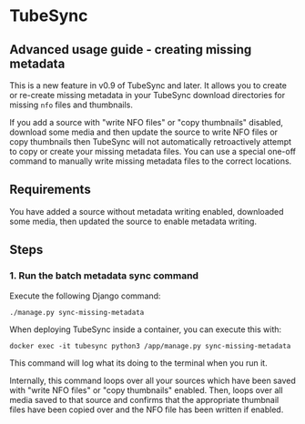 # TubeSync

## Advanced usage guide - creating missing metadata

This is a new feature in v0.9 of TubeSync and later. It allows you to create or
re-create missing metadata in your TubeSync download directories for missing `nfo`
files and thumbnails.

If you add a source with "write NFO files" or "copy thumbnails" disabled, download
some media and then update the source to write NFO files or copy thumbnails then
TubeSync will not automatically retroactively attempt to copy or create your missing
metadata files. You can use a special one-off command to manually write missing
metadata files to the correct locations.

## Requirements

You have added a source without metadata writing enabled, downloaded some media, then
updated the source to enable metadata writing.

## Steps

### 1. Run the batch metadata sync command

Execute the following Django command:

`./manage.py sync-missing-metadata`

When deploying TubeSync inside a container, you can execute this with:

`docker exec -it tubesync python3 /app/manage.py sync-missing-metadata`

This command will log what its doing to the terminal when you run it.

Internally, this command loops over all your sources which have been saved with
"write NFO files" or "copy thumbnails" enabled. Then, loops over all media saved to
that source and confirms that the appropriate thumbnail files have been copied over and
the NFO file has been written if enabled.
